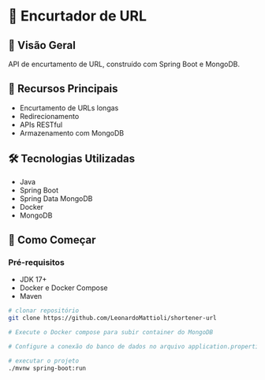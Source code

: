 # 🔗 Encurtador de URL

## 📌 Visão Geral
API de encurtamento de URL, construído com Spring Boot e MongoDB.

## 🚀 Recursos Principais
- Encurtamento de URLs longas
- Redirecionamento
- APIs RESTful
- Armazenamento com MongoDB

## 🛠️ Tecnologias Utilizadas
- Java
- Spring Boot
- Spring Data MongoDB
- Docker
- MongoDB

## 🚀 Como Começar

### Pré-requisitos
- JDK 17+
- Docker e Docker Compose
- Maven

```bash
# clonar repositório
git clone https://github.com/LeonardoMattioli/shortener-url

# Execute o Docker compose para subir container do MongoDB

# Configure a conexão do banco de dados no arquivo application.properties

# executar o projeto
./mvnw spring-boot:run
```
